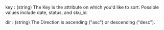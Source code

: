 key
: (string) The Key is the attribute on which you'd like to sort. Possible values include date, status, and sku_id.

dir
: (string) The Direction is ascending ("asc") or descending ("desc").
